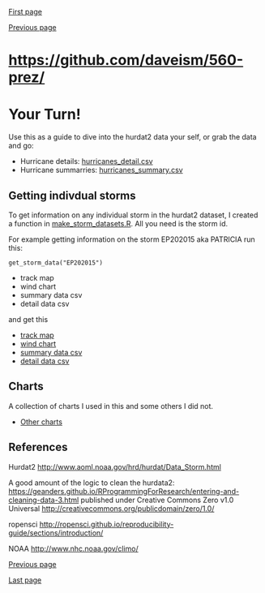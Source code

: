 [First page](1st.md)

[Previous page](7th.md)

# https://github.com/daveism/560-prez/
# Your Turn!

Use this as a guide to dive into the hurdat2 data your self, or grab the data and go:
- Hurricane details: [hurricanes_detail.csv](data/hurricanes_detail.csv)
- Hurricane summarries: [hurricanes_summary.csv](data/hurricanes_summary.csv)

## Getting indivdual storms
To get information on any individual storm in the hurdat2 dataset, I created a function in [make_storm_datasets.R](make_storm_datasets.R).  All you need is the storm id.

For example getting information on the storm EP202015 aka PATRICIA run this:

```
get_storm_data("EP202015")
```

- track map
- wind chart
- summary data csv
- detail data csv

and get this
- [track map](maps/storm/storm_PATRICIA_EP202015_track_map.png)
- [wind chart](charts/storm/storm_PATRICIA_EP202015_wind_chart.png)
- [summary data csv](data/storm_EP202015_summary_data.csv)
- [detail data csv](data/storm_EP202015_detail_data.csv)


## Charts
A collection of charts I used in this and some others I did not.
- [Other charts](charts/)


## References

Hurdat2 http://www.aoml.noaa.gov/hrd/hurdat/Data_Storm.html

A good amount of the logic to clean the hurdata2: https://geanders.github.io/RProgrammingForResearch/entering-and-cleaning-data-3.html published under Creative Commons Zero v1.0 Universal <http://creativecommons.org/publicdomain/zero/1.0/>

ropensci http://ropensci.github.io/reproducibility-guide/sections/introduction/

NOAA http://www.nhc.noaa.gov/climo/

[Previous page](7th.md)

[Last page](last.md)
